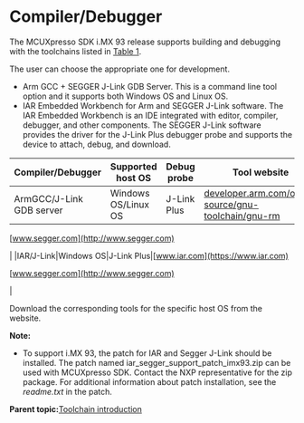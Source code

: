 # Compiler/Debugger

The MCUXpresso SDK i.MX 93 release supports building and debugging with the toolchains listed in [Table 1](compiler_debugger.md#TABLE_TOOLCHAININFO).

The user can choose the appropriate one for development.

-   Arm GCC + SEGGER J-Link GDB Server. This is a command line tool option and it supports both Windows OS and Linux OS.
-   IAR Embedded Workbench for Arm and SEGGER J-Link software. The IAR Embedded Workbench is an IDE integrated with editor, compiler, debugger, and other components. The SEGGER J-Link software provides the driver for the J-Link Plus debugger probe and supports the device to attach, debug, and download.

|Compiler/Debugger|Supported host OS|Debug probe|Tool website|
|-----------------|-----------------|-----------|------------|
|ArmGCC/J-Link GDB server|Windows OS/Linux OS|J-Link Plus|[developer.arm.com/open-source/gnu-toolchain/gnu-rm](https://developer.arm.com/open-source/gnu-toolchain/gnu-rm)

 [www.segger.com](http://www.segger.com)

|
|IAR/J-Link|Windows OS|J-Link Plus|[www.iar.com](https://www.iar.com)

 [www.segger.com](http://www.segger.com)

|

Download the corresponding tools for the specific host OS from the website.

**Note:**

-   To support i.MX 93, the patch for IAR and Segger J-Link should be installed. The patch named iar\_segger\_support\_patch\_imx93.zip can be used with MCUXpresso SDK. Contact the NXP representative for the zip package. For additional information about patch installation, see the *readme.txt* in the patch.

**Parent topic:**[Toolchain introduction](../topics/toolchain_introduction.md)

